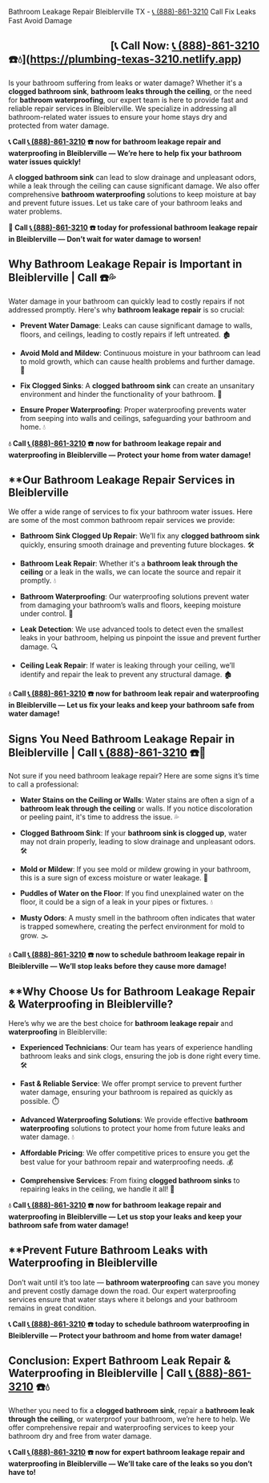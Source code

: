  Bathroom Leakage Repair Bleiblerville TX - [📞 (888)-861-3210](https://plumbing-texas-3210.netlify.app)  Call  Fix Leaks Fast  Avoid Damage

## &nbsp;&nbsp;&nbsp;&nbsp;&nbsp;&nbsp;&nbsp;&nbsp;&nbsp;&nbsp;&nbsp;&nbsp;&nbsp;&nbsp;&nbsp;&nbsp;&nbsp;&nbsp;&nbsp;&nbsp;&nbsp;&nbsp;&nbsp;&nbsp;&nbsp;&nbsp;&nbsp;&nbsp;&nbsp;&nbsp;&nbsp;&nbsp;&nbsp;&nbsp;&nbsp;&nbsp;&nbsp;&nbsp;&nbsp;&nbsp; [📞 Call Now: [📞 (888)-861-3210](https://plumbing-texas-3210.netlify.app) ☎️💧](https://plumbing-texas-3210.netlify.app)




Is your bathroom suffering from leaks or water damage? Whether it's a **clogged bathroom sink**, **bathroom leaks through the ceiling**, or the need for **bathroom waterproofing**, our expert team is here to provide fast and reliable repair services in Bleiblerville. We specialize in addressing all bathroom-related water issues to ensure your home stays dry and protected from water damage.



**📞 Call [📞 (888)-861-3210](https://plumbing-texas-3210.netlify.app) ☎️ now for bathroom leakage repair and waterproofing in Bleiblerville — We’re here to help fix your bathroom water issues quickly!**



A **clogged bathroom sink** can lead to slow drainage and unpleasant odors, while a leak through the ceiling can cause significant damage. We also offer comprehensive **bathroom waterproofing** solutions to keep moisture at bay and prevent future issues. Let us take care of your bathroom leaks and water problems.



**🚨 Call [📞 (888)-861-3210](https://plumbing-texas-3210.netlify.app) ☎️ today for professional bathroom leakage repair in Bleiblerville — Don’t wait for water damage to worsen!**



## **Why Bathroom Leakage Repair is Important in Bleiblerville | Call  ☎️💦**



Water damage in your bathroom can quickly lead to costly repairs if not addressed promptly. Here's why **bathroom leakage repair** is so crucial:



- **Prevent Water Damage**: Leaks can cause significant damage to walls, floors, and ceilings, leading to costly repairs if left untreated. 🏚️

- **Avoid Mold and Mildew**: Continuous moisture in your bathroom can lead to mold growth, which can cause health problems and further damage. 🦠

- **Fix Clogged Sinks**: A **clogged bathroom sink** can create an unsanitary environment and hinder the functionality of your bathroom. 🚿

- **Ensure Proper Waterproofing**: Proper waterproofing prevents water from seeping into walls and ceilings, safeguarding your bathroom and home. 💧



**💧 Call [📞 (888)-861-3210](https://plumbing-texas-3210.netlify.app) ☎️ now for bathroom leakage repair and waterproofing in Bleiblerville — Protect your home from water damage!**



## **Our Bathroom Leakage Repair Services in Bleiblerville 



We offer a wide range of services to fix your bathroom water issues. Here are some of the most common bathroom repair services we provide:



- **Bathroom Sink Clogged Up Repair**: We’ll fix any **clogged bathroom sink** quickly, ensuring smooth drainage and preventing future blockages. 🛠️

- **Bathroom Leak Repair**: Whether it's a **bathroom leak through the ceiling** or a leak in the walls, we can locate the source and repair it promptly. 💧

- **Bathroom Waterproofing**: Our waterproofing solutions prevent water from damaging your bathroom’s walls and floors, keeping moisture under control. 🚿

- **Leak Detection**: We use advanced tools to detect even the smallest leaks in your bathroom, helping us pinpoint the issue and prevent further damage. 🔍

- **Ceiling Leak Repair**: If water is leaking through your ceiling, we’ll identify and repair the leak to prevent any structural damage. 🏚️



**💧 Call [📞 (888)-861-3210](https://plumbing-texas-3210.netlify.app) ☎️ now for bathroom leak repair and waterproofing in Bleiblerville — Let us fix your leaks and keep your bathroom safe from water damage!**



## **Signs You Need Bathroom Leakage Repair in Bleiblerville | Call [📞 (888)-861-3210](https://plumbing-texas-3210.netlify.app) ☎️🚨**



Not sure if you need bathroom leakage repair? Here are some signs it’s time to call a professional:



- **Water Stains on the Ceiling or Walls**: Water stains are often a sign of a **bathroom leak through the ceiling** or walls. If you notice discoloration or peeling paint, it's time to address the issue. 💦

- **Clogged Bathroom Sink**: If your **bathroom sink is clogged up**, water may not drain properly, leading to slow drainage and unpleasant odors. 🛠️

- **Mold or Mildew**: If you see mold or mildew growing in your bathroom, this is a sure sign of excess moisture or water leakage. 🦠

- **Puddles of Water on the Floor**: If you find unexplained water on the floor, it could be a sign of a leak in your pipes or fixtures. 💧

- **Musty Odors**: A musty smell in the bathroom often indicates that water is trapped somewhere, creating the perfect environment for mold to grow. 🌫️



**💧 Call [📞 (888)-861-3210](https://plumbing-texas-3210.netlify.app) ☎️ now to schedule bathroom leakage repair in Bleiblerville — We’ll stop leaks before they cause more damage!**



## **Why Choose Us for Bathroom Leakage Repair & Waterproofing in Bleiblerville? 



Here’s why we are the best choice for **bathroom leakage repair** and **waterproofing** in Bleiblerville:



- **Experienced Technicians**: Our team has years of experience handling bathroom leaks and sink clogs, ensuring the job is done right every time. 🛠️

- **Fast & Reliable Service**: We offer prompt service to prevent further water damage, ensuring your bathroom is repaired as quickly as possible. ⏱️

- **Advanced Waterproofing Solutions**: We provide effective **bathroom waterproofing** solutions to protect your home from future leaks and water damage. 💧

- **Affordable Pricing**: We offer competitive prices to ensure you get the best value for your bathroom repair and waterproofing needs. 💰

- **Comprehensive Services**: From fixing **clogged bathroom sinks** to repairing leaks in the ceiling, we handle it all! 🔧



**💧 Call [📞 (888)-861-3210](https://plumbing-texas-3210.netlify.app) ☎️ now for bathroom leakage repair and waterproofing in Bleiblerville — Let us stop your leaks and keep your bathroom safe from water damage!**



## **Prevent Future Bathroom Leaks with Waterproofing in Bleiblerville 



Don’t wait until it’s too late — **bathroom waterproofing** can save you money and prevent costly damage down the road. Our expert waterproofing services ensure that water stays where it belongs and your bathroom remains in great condition.



**📞 Call [📞 (888)-861-3210](https://plumbing-texas-3210.netlify.app) ☎️ today to schedule bathroom waterproofing in Bleiblerville — Protect your bathroom and home from water damage!**



## **Conclusion: Expert Bathroom Leak Repair & Waterproofing in Bleiblerville | Call [📞 (888)-861-3210](https://plumbing-texas-3210.netlify.app) ☎️💧**



Whether you need to fix a **clogged bathroom sink**, repair a **bathroom leak through the ceiling**, or waterproof your bathroom, we’re here to help. We offer comprehensive repair and waterproofing services to keep your bathroom dry and free from water damage.



**📞 Call [📞 (888)-861-3210](https://plumbing-texas-3210.netlify.app) ☎️ now for expert bathroom leakage repair and waterproofing in Bleiblerville — We’ll take care of the leaks so you don’t have to!**

